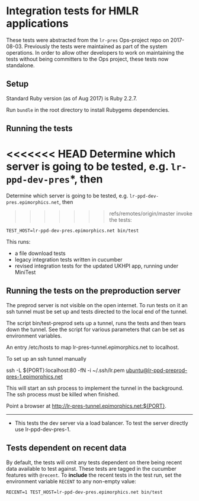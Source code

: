 # Integration tests for HMLR applications

These tests were abstracted from the `lr-pres` Ops-project repo on 2017-08-03.
Previously the tests were maintained as part of the system operations. In order
to allow other developers to work on maintaining the tests without being
committers to the Ops project, these tests now standalone.

## Setup

Standard Ruby version (as of Aug 2017) is Ruby 2.2.7.

Run `bundle` in the root directory to install Rubygems dependencies.

## Running the tests

<<<<<<< HEAD
Determine which server is going to be tested, e.g. `lr-ppd-dev-pres`*, then
=======
Determine which server is going to be tested, e.g. `lr-ppd-dev-pres.epimorphics.net`, then
>>>>>>> refs/remotes/origin/master
invoke the tests:

    TEST_HOST=lr-ppd-dev-pres.epimorphics.net bin/test

This runs:

* a file download tests
* legacy integration tests written in cucumber
* revised integration tests for the updated UKHPI app, running under MiniTest


## Running the tests on the preproduction server

The preprod server is not visible on the open internet.  To run tests on it an
ssh tunnel must be set up and tests directed to the local end of the tunnel.

The script bin/test-preprod sets up a tunnel, runs the tests and then tears down the tunnel.
See the script for various parameters that can be set as environment variables.

An entry /etc/hosts to map lr-pres-tunnel.epimorphics.net to localhost.

To set up an ssh tunnel manually

ssh -L ${PORT}:localhost:80 -fN -i ~/.ssh/lr.pem ubuntu@lr-ppd-preprod-pres-1.epimorphics.net

This will start an ssh process to implement the tunnel in the background.  
The ssh process must be killed when finished.

Point a browser at http://lr-pres-tunnel.epimorphics.net:${PORT}.

----------------

* This tests the dev server via a load balancer.  To test the server directly use
lr-ppd-dev-pres-1.


## Tests dependent on recent data

By default, the tests will omit any tests dependent on there being recent data
available to test against. These tests are tagged in the cucumber features with
`@recent`. To **include** the recent tests in the test run, set the environment
variable `RECENT` to any non-empty value:

    RECENT=1 TEST_HOST=lr-ppd-dev-pres.epimorphics.net bin/test


